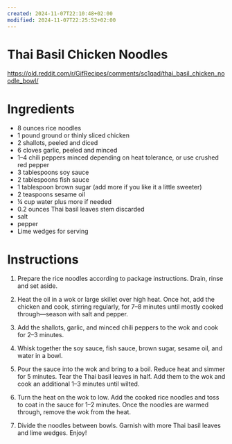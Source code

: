 ```yaml
---
created: 2024-11-07T22:10:48+02:00
modified: 2024-11-07T22:25:52+02:00
---
```


# Thai Basil Chicken Noodles

https://old.reddit.com/r/GifRecipes/comments/sc1qad/thai_basil_chicken_noodle_bowl/

# Ingredients

- 8 ounces rice noodles
- 1 pound ground or thinly sliced chicken
- 2 shallots, peeled and diced
- 6 cloves garlic, peeled and minced
- 1–4 chili peppers minced depending on heat tolerance, or use crushed red pepper
- 3 tablespoons soy sauce
- 2 tablespoons fish sauce
- 1 tablespoon brown sugar (add more if you like it a little sweeter)
- 2 teaspoons sesame oil
- ¼ cup water plus more if needed
- 0.2 ounces Thai basil leaves stem discarded
- salt 
- pepper 
- Lime wedges for serving 

# Instructions

1. Prepare the rice noodles according to package instructions. Drain, rinse and set aside.

1. Heat the oil in a wok or large skillet over high heat. Once hot, add the chicken and cook, stirring regularly, for 7–8 minutes until mostly cooked through—season with salt and pepper.

1. Add the shallots, garlic, and minced chili peppers to the wok and cook for 2–3 minutes.

1. Whisk together the soy sauce, fish sauce, brown sugar, sesame oil, and water in a bowl. 

1. Pour the sauce into the wok and bring to a boil. Reduce heat and simmer for 5 minutes.
Tear the Thai basil leaves in half. Add them to the wok and cook an additional 1–3 minutes until wilted.

1. Turn the heat on the wok to low. Add the cooked rice noodles and toss to coat in the sauce for 1–2 minutes. Once the noodles are warmed through, remove the wok from the heat.

1. Divide the noodles between bowls. Garnish with more Thai basil leaves and lime wedges. Enjoy!
